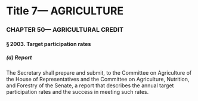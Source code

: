 
# Title 7— AGRICULTURE
### CHAPTER 50— AGRICULTURAL CREDIT
#### § 2003. Target participation rates
##### (d) Report

The Secretary shall prepare and submit, to the Committee on Agriculture of the House of Representatives and the Committee on Agriculture, Nutrition, and Forestry of the Senate, a report that describes the annual target participation rates and the success in meeting such rates.

